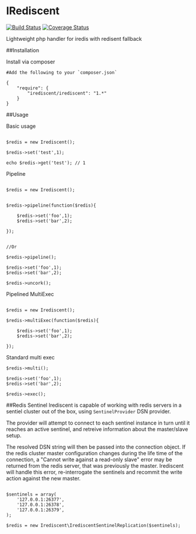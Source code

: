 IRediscent
========
[![Build Status](https://travis-ci.org/mrjgreen/irediscent.svg)](https://travis-ci.org/mrjgreen/irediscent)  [![Coverage Status](https://coveralls.io/repos/mrjgreen/irediscent/badge.png?branch=master)](https://coveralls.io/r/mrjgreen/irediscent?branch=master)

Lightweight php handler for iredis with redisent fallback

##Installation

Install via composer

~~~
#Add the following to your `composer.json`

{
    "require": {
        "irediscent/irediscent": "1.*"
    }
}
~~~


##Usage

Basic usage

~~~

$redis = new Irediscent();

$redis->set('test',1);

echo $redis->get('test'); // 1

~~~

Pipeline

~~~

$redis = new Irediscent();


$redis->pipeline(function($redis){

    $redis->set('foo',1);
    $redis->set('bar',2);

});


//Or

$redis->pipeline();

$redis->set('foo',1);
$redis->set('bar',2);

$redis->uncork();

~~~


Pipelined MultiExec

~~~

$redis = new Irediscent();

$redis->multiExec(function($redis){

    $redis->set('foo',1);
    $redis->set('bar',2);

});

~~~

Standard multi exec

~~~
$redis->multi();

$redis->set('foo',1);
$redis->set('bar',2);

$redis->exec();

~~~

##Redis Sentinel
Irediscent is capable of working with redis servers in a sentiel cluster out of the box, using `SentinelProvider` DSN provider.

The provider will attempt to connect to each sentinel instance in turn until it reaches an active sentinel, and retreive information about the master/slave setup.

The resolved DSN string will then be passed into the connection object. If the redis cluster master configuration changes during the life time of the connection, a "Cannot write against a read-only slave" error may be returned from the redis server, that was previously the master. Irediscent will handle this error, re-interrogate the sentinels and recommit the write action against the new master.

~~~

$sentinels = array(
    '127.0.0.1:26377',
    '127.0.0.1:26378',
    '127.0.0.1:26379',
);

$redis = new Irediscent\IrediscentSentinelReplication($sentinels);

~~~
